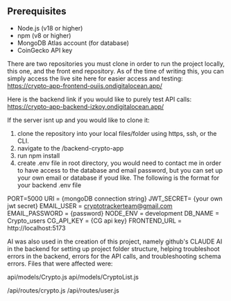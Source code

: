 ## Prerequisites
- Node.js (v18 or higher)
- npm (v8 or higher)
- MongoDB Atlas account (for database)
- CoinGecko API key

There are two repositories you must clone in order to run the project locally, this one, and the front end repository. As of the time of writing this, you can simply access the live site here for easier access and testing: 
https://crypto-app-frontend-ouiis.ondigitalocean.app/

Here is the backend link if you would like to purely test API calls:
https://crypto-app-backend-izkoy.ondigitalocean.app/

If the server isnt up and you would like to clone it:

1. clone the repository into your local files/folder using https, ssh, or the CLI.
2. navigate to the /backend-crypto-app
3. run npm install
4. create .env file in root directory, you would need to contact me in order to have access to the database and email password, but you can set up your own email or database if youd like. The following is the format for your backend .env file

PORT=5000
URI = {mongoDB connection string}
JWT_SECRET= {your own jwt secret}
EMAIL_USER = cryptotrackerteam@gmail.com
EMAIL_PASSWORD = {password}
NODE_ENV = development 
DB_NAME = Crypto_users
CG_API_KEY = {CG api key}
FRONTEND_URL = http://localhost:5173


AI was also used in the creation of this project, namely github's CLAUDE AI in the backend for setting up project folder structure, helping troubleshoot errors in the backend, errors for the API calls, and troubleshooting schema errors. Files that were affected were:

api/models/Crypto.js
api/models/CryptoList.js

/api/routes/crypto.js
/api/routes/user.js
